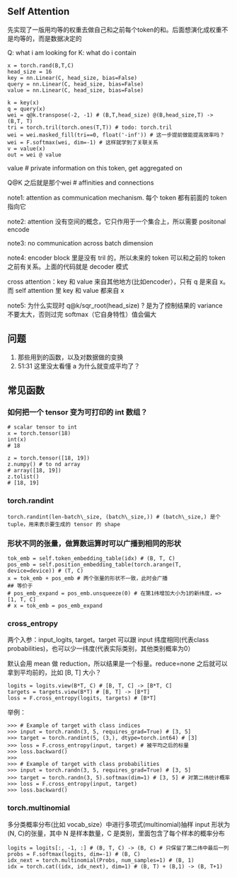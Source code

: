 ## Self Attention
先实现了一版用均等的权重去做自己和之前每个token的和。后面想演化成权重不是均等的，而是数据决定的

Q: what i am looking for
K: what do i contain

```
x = torch.rand(B,T,C)
head_size = 16
key = nn.Linear(C, head_size, bias=False)
query = nn.Linear(C, head_size, bias=False)
value = nn.Linear(C, head_size, bias=False)

k = key(x)
q = query(x)
wei = q@k.transpose(-2, -1) # (B,T,head_size) @(B,head_size,T) -> (B,T, T)
tri = torch.tril(torch.ones(T,T)) # todo: torch.tril
wei = wei.masked_fill(tri==0, float('-inf')) # 这一步提前做能提高效率吗？
wei = F.softmax(wei, dim=-1) # 这样就学到了关联关系
v = value(x) 
out = wei @ value

```

value # private information on this token, get aggregated on 

Q@K 之后就是那个wei # affinities and connections

note1: attention as communication mechanism. 每个 token 都有前面的 token 指向它

note2: attention 没有空间的概念，它只作用于一个集合上，所以需要 positonal encode

note3: no communication across batch dimension

note4: encoder block 里是没有 tril 的，所以未来的 token 可以和之前的 token 之前有关系。上面的代码就是 decoder 模式

cross attention：key 和 value 来自其他地方(比如encoder），只有 q 是来自 x。而 self attention 里 key 和 value 都来自 x

note5: 为什么实现时 q@k/sqr_root(head_size) ? 是为了控制结果的 variance 不要太大，否则过完 softmax（它自身特性）值会偏大


## 问题
1. 那些用到的函数，以及对数据做的变换
2. 51:31 这里没太看懂 a 为什么就变成平均了？

## 常见函数
### 如何把一个 tensor 变为可打印的 int 数组？
```
# scalar tensor to int
x = torch.tensor(18)
int(x)
# 18

z = torch.tensor([18, 19])
z.numpy() # to nd array
# array([18, 19])
z.tolist()
# [18, 19]
```
### torch.randint
```
torch.randint(len-batch\_size, (batch\_size,)) # (batch\_size,) 是个 tuple，用来表示要生成的 tensor 的 shape
```

### 形状不同的张量，做算数运算时可以广播到相同的形状
```
tok_emb = self.token_embedding_table(idx) # (B, T, C)
pos_emb = self.position_embedding_table(torch.arange(T, device=device)) # (T, C)
x = tok_emb + pos_emb # 两个张量的形状不一致，此时会广播
## 等价于
# pos_emb_expand = pos_emb.unsqueeze(0) # 在第1纬增加大小为1的新纬度，=> [1, T, C]
# x = tok_emb = pos_emb_expand
```

### cross_entropy
两个入参：input\_logits, target。target 可以跟 input 纬度相同(代表class probabilities)，也可以少一纬度(代表实际类别，其他类别概率为0）

默认会用 mean 做 reduction，所以结果是一个标量。reduce=none 之后就可以拿到平均前的，比如 [B, T] 大小？
```
logits = logits.view(B*T, C) # [B, T, C] -> [B*T, C]
targets = targets.view(B*T) # [B, T] -> [B*T]
loss = F.cross_entropy(logits, targets) # [B*T]
```
举例：
```
>>> # Example of target with class indices
>>> input = torch.randn(3, 5, requires_grad=True) # [3, 5]
>>> target = torch.randint(5, (3,), dtype=torch.int64) # [3]
>>> loss = F.cross_entropy(input, target) # 被平均之后的标量
>>> loss.backward()
>>>
>>> # Example of target with class probabilities
>>> input = torch.randn(3, 5, requires_grad=True) # [3, 5]
>>> target = torch.randn(3, 5).softmax(dim=1) # [3, 5] # 对第二纬统计概率
>>> loss = F.cross_entropy(input, target)
>>> loss.backward()
```

### torch.multinomial
多分类概率分布(比如 vocab_size）中进行多项式(multinomial)抽样
input 形状为 (N, C)的张量，其中 N 是样本数量，C 是类别，里面包含了每个样本的概率分布

```
logits = logits[:, -1, :] # (B, T, C) -> (B, C) # 只保留了第二纬中最后一列
probs = F.softmax(logits, dim=-1) # (B, C)
idx_next = torch.multinomial(Probs, num_samples=1) # (B, 1)
idx = torch.cat((idx, idx_next), dim=1) # (B, T) + (B,1) -> (B, T+1)
```
